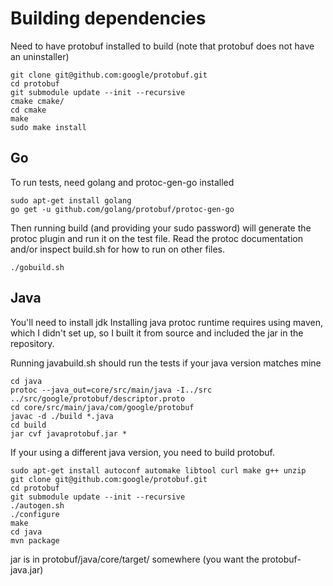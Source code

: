 # Building dependencies

Need to have protobuf installed to build (note that protobuf does not have an uninstaller)

```
git clone git@github.com:google/protobuf.git
cd protobuf
git submodule update --init --recursive
cmake cmake/
cd cmake
make
sudo make install
```

## Go

To run tests, need golang and protoc-gen-go installed

```
sudo apt-get install golang
go get -u github.com/golang/protobuf/protoc-gen-go 
```

Then running build (and providing your sudo password) will generate the protoc plugin and run it on the test file. Read the protoc documentation and/or inspect build.sh for how to run on other files.

```
./gobuild.sh
```

## Java

You'll need to install jdk
Installing java protoc runtime requires using maven, which I didn't set up, so I built it from source and included the jar in the repository.

Running javabuild.sh should run the tests if your java version matches mine


```
cd java
protoc --java_out=core/src/main/java -I../src ../src/google/protobuf/descriptor.proto
cd core/src/main/java/com/google/protobuf
javac -d ./build *.java
cd build
jar cvf javaprotobuf.jar *
```


If your using a different java version, you need to build protobuf.

```
sudo apt-get install autoconf automake libtool curl make g++ unzip
git clone git@github.com:google/protobuf.git
cd protobuf
git submodule update --init --recursive
./autogen.sh
./configure
make
cd java
mvn package
```

jar is in protobuf/java/core/target/ somewhere (you want the protobuf-java.jar)
